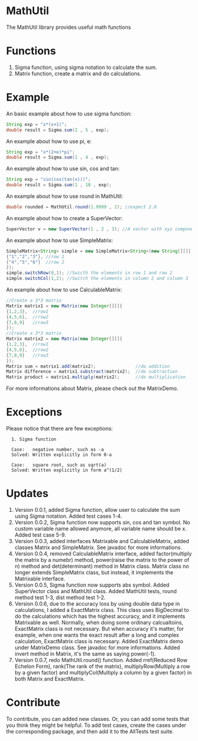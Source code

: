 # MathUtil
The MathUtil library provides useful math functions

# Functions

   1. Sigma function, using sigma notation to calculate the sum.
   2. Matrix function, create a matrix and do calculations.

# Example

An basic example about how to use sigma function:
```java
String exp = "x*(x+1)";
double result = Sigma.sum(2 , 5 , exp);
```

An example about how to use pi, e:
```java
String exp = "x*(2+e)*pi";
double result = Sigma.sum(1 , 4 , exp);
```

An example about how to use sin, cos and tan:
```java
String exp = "sin(cos(tan(x)))";
double result = Sigma.sum(1 , 10 , exp);
```

An example about how to use round in MathUtil:
```java
double rounded = MathUtil.round(1.9999 , 2); //expect 2.0
```

An example about how to create a SuperVector:
```java
SuperVector v = new SuperVector(1 , 2 , 3); //A vector with xyz components
```

An example about how to use SimpleMatrix:
```java
SimpleMatrix<String> simple = new SimpleMatrix<String>(new String[][]{
{"1","2","3"}, //row 1
{"4","5","6"}  //row 2
});
simple.switchRow(0,1); //Swicth the elements in row 1 and row 2
simple.switchCol(1,2); //Switch the elements in column 2 and column 3
```

An example about how to use CalculableMatrix:
```java
//Create a 3*3 matrix
Matrix matrix1 = new Matrix(new Integer[][]{
{1,2,3},  //row1
{4,5,6},  //row2
{7,8,9}   //row3
});
//Create a 3*3 matrix
Matrix matrix2 = new Matrix(new Integer[][]{
{1,2,3},  //row1
{4,5,6},  //row2
{7,8,9}   //row3
});
Matrix sum = matrix1.add(matrix2);               //do addition
Matrix difference = matrix1.substract(matrix2);  //do subtraction
Matrix product = matrix1.multiply(matrix2);      //do multiplication

```
For more informations about Matrix, please check out the MatrixDemo.  

# Exceptions

Please notice that there are few exceptions:  
   
      1. Sigma function  

      Case:   negative number, such as -a  
      Solved: Written explicitly in form 0-a  
      
      Case:   square root, such as sqrt(a)  
      Solved: Written explicitly in form a^(1/2)  

# Updates

   1. Version 0.0.1, added Sigma function, allow user to calculate the sum using Sigma notation. Added test cases 1-4.  
   2. Version 0.0.2, Sigma function now supports sin, cos and tan symbol. No custom variable name allowed anymore, all variable name should be x. Added test case 5-9.  
   3. Version 0.0.3, added interfaces Matrixable and CalculableMatrix, added classes Matrix and SimpleMatrix. See javadoc for more informations.  
   4. Version 0.0.4, removed CalculableMatrix interface, added factor(multiply the matrix by a numebr) method, power(raise the matrix to the power of n) method and det(determinant) method in Matrix class. Matrix class no longer extends SimpleMatrix class, but instead, it implements the Matrixable interface.  
   5. Version 0.0.5, Sigma function now supports abs symbol. Added SuperVector class and MathUtil class. Added MathUtil tests, round method test 1-3, dist method test 1-2.  
   6. Version 0.0.6, due to the accuracy loss by using double data type in calculations, I added a ExactMatrix class. This class uses BigDecimal to do the calculations which has the highest accuracy, and it implements Matrixable as well. Normally, when doing some ordinary calcualtoins, ExactMatrix class is not necessary. But when accuracy it's matter, for example, when one wants the exact result after a long and complex calculation, ExactMatrix class is necessary. Added ExactMatrix demo under MatrixDemo class. See javadoc for more informations. Added invert method in Matrix, it's the same as saying power(-1).
   7. Version 0.0.7, redo MathUtil.round() function. Added rref(Reduced Row Echelon Form), rank(The rank of the matrix), multiplyRow(Multiply a row by a given factor) and multiplyCol(Multiply a column by a given factor) in both Matrix and ExactMatrix.

# Contribute

To contribute, you can added new classes. Or, you can add some tests that you think they might be helpful. To add test cases, create the cases under the corresponding package, and
then add it to the AllTests test suite.

